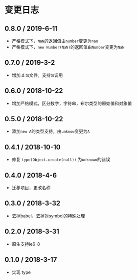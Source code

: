 # 变更日志

## 0.8.0 / 2019-6-11

- 严格模式下，`NaN`的返回值由`number`变更为`nan`
- 严格模式下，`new Number(NaN)`的返回值由`Number`变更为`NaN`

## 0.7.0 / 2019-3-2

- 增加.d.ts文件，支持ts调用

## 0.6.0 / 2018-10-22

- 增加严格模式，区分数字，字符串，布尔类型的原始值和对象值

## 0.5.0 / 2018-10-22

- 添加`new A`的类型支持，由`unknow`变更为`A`

## 0.4.1 / 2018-10-10

- 修复 `type(Object.create(null))` 为`unknown`的错误

## 0.4.0 / 2018-4-6

- 迁移项目，更改名称

## 0.3.0 / 2018-3-32

- 去掉babel，去掉对symbol的特殊处理

## 0.2.0 / 2018-3-31

- 原生支持ie6-8 

## 0.1.0 / 2018-3-17

- 实现 type
